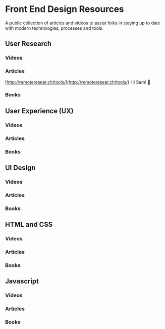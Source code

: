 # Front End Design Resources
A public collection of articles and videos to assist folks in staying up to date with modern technologies, processes and tools.

## User Research
### Videos

### Articles
[http://remoteresear.ch/tools/](http://remoteresear.ch/tools/)
Hi Sam! :wave:

### Books


## User Experience (UX)
### Videos

### Articles

### Books

## UI Design
### Videos

### Articles

### Books

## HTML and CSS
### Videos

### Articles

### Books

## Javascript
### Videos

### Articles

### Books
